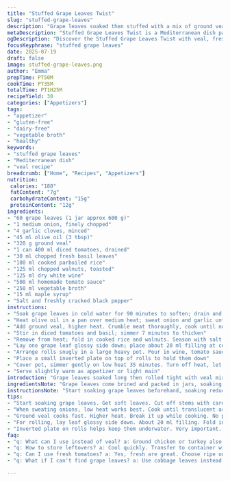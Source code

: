 ```yaml
---
title: "Stuffed Grape Leaves Twist"
slug: "stuffed-grape-leaves"
description: "Grape leaves soaked then stuffed with a mix of ground veal, cooked rice, toasted pine nuts replaced by chopped walnuts, and fresh herbs swapped oregano for basil. Tomatoes swapped fresh diced instead of canned crushed. Finished slow simmer in a tangy broth made of reduced vegetable stock, dry white wine, and a hint of maple syrup instead of brown sugar. Rolled tightly and cooked under a weight using an inverted plate for 35 minutes. 30 servings. Dairy-free, gluten-free, egg-free. Mediterranean style."
metaDescription: "Stuffed Grape Leaves Twist is a Mediterranean dish packed with flavor. Ground veal, fresh basil, and toasted walnuts create a unique filling."
ogDescription: "Discover the Stuffed Grape Leaves Twist with veal, fresh tomatoes, and walnuts. A perfect appetizer or light main dish."
focusKeyphrase: "stuffed grape leaves"
date: 2025-07-19
draft: false
image: stuffed-grape-leaves.png
author: "Emma"
prepTime: PT50M
cookTime: PT35M
totalTime: PT1H25M
recipeYield: 30
categories: ["Appetizers"]
tags:
- "appetizer"
- "gluten-free"
- "dairy-free"
- "vegetable broth"
- "healthy"
keywords:
- "stuffed grape leaves"
- "Mediterranean dish"
- "veal recipe"
breadcrumb: ["Home", "Recipes", "Appetizers"]
nutrition: 
 calories: "180"
 fatContent: "7g"
 carbohydrateContent: "15g"
 proteinContent: "12g"
ingredients:
- "60 grape leaves (1 jar approx 600 g)"
- "1 medium onion, finely chopped"
- "4 garlic cloves, minced"
- "45 ml olive oil (3 tbsp)"
- "320 g ground veal"
- "1 can 400 ml diced tomatoes, drained"
- "30 ml chopped fresh basil leaves"
- "180 ml cooked parboiled rice"
- "125 ml chopped walnuts, toasted"
- "125 ml dry white wine"
- "500 ml homemade tomato sauce"
- "250 ml vegetable broth"
- "15 ml maple syrup"
- "Salt and freshly cracked black pepper"
instructions:
- "Soak grape leaves in cold water for 90 minutes to soften; drain and cut off thick stems"
- "Heat olive oil in a pan over medium heat; sweat onion and garlic until translucent about 6 minutes"
- "Add ground veal, higher heat. Crumble meat thoroughly, cook until no pink remains, juices evaporate, around 8 minutes"
- "Stir in diced tomatoes and basil; simmer 7 minutes to thicken"
- "Remove from heat; fold in cooked rice and walnuts. Season with salt and pepper to taste"
- "Lay one grape leaf glossy side down; place about 20 ml filling at center bottom edge, fold sides over, roll firmly from stem end into a tight cylinder. Repeat for all leaves"
- "Arrange rolls snugly in a large heavy pot. Pour in wine, tomato sauce, vegetable broth, and drizzle maple syrup over"
- "Place a small inverted plate on top of rolls to hold them down"
- "Cover pot, simmer gently on low heat 35 minutes. Turn off heat, let rest 10 minutes in pot"
- "Serve slightly warm as appetizer or light main"
introduction: "Grape leaves soaked long then rolled tight with veal mix. Not the usual oregano but fresh basil, walnuts toasted, diced tomatoes fresh, not canned crushed. Simmer slow in a broth made with tomato sauce, dry white wine, veggie stock, small splash maple syrup replacing brown sugar. The rolls pressed down with an upside-down plate, holding them compact for better stew. Soften leaves before, trim stems. The meat mixture rich but balanced with rice and nuts. Thirty servings for a banquet style shared dish. Good for dairy and gluten avoidance. The simmered rolls hold shape tight and release gentle tomato aroma with herb undertones. Serve warm and let flavors linger."
ingredientsNote: "Grape leaves come brined and packed in jars, soaking softens excess salt. Use medium size leaves for easier rolling. Walnut pieces stand in for pine nuts, adding crunch and earthiness. Fresh basil swapped oregano fresh for a brighter herb taste. Choose ripe diced tomatoes canned then drained well to avoid excess liquid. Veal ensures tender meat flavor but any ground meat can substitute. Use olive oil for gentle gentling of onions and garlic. Rice is parboiled to hold shape without sticking. Maple syrup introduces subtle sweet note in place of cassonade/brown sugar, harmonizing with tomato acidity. Vegetable broth replaces chicken broth making dish fully plant inclusive. Wine must be dry white for acidity but also body. Salt and pepper adjusted to taste. Toast nuts well for depth."
instructionsNote: "Start soaking grape leaves beforehand, soaking reduces bitterness and tough veins. Cut off stems carefully. Sweat onion and garlic slowly to soften and release sweetness, avoiding browning. Increase heat to cook veal evenly, breaking apart meat finely, till color is uniform and no water remains in pan. Add diced tomatoes and basil, simmer briefly to thicken juices. Remove from heat before adding rice and nuts to prevent overcooking rice inside filling. Roll leaves on flat surface, fold sides before rolling from stem end for compact cylinders, ensures no unraveling during cooking. Arrange rolled leaves tightly in heavy pot to prevent rolling out during simmer. Mix liquid ingredients separately and pour carefully over rolls. Use a plate inverted to weigh rolls down so they stay submerged and intact. Cook covered at low heat 35 minutes (adjusted from 30 for thorough soaking). Let rest off heat so rolls finish absorbing liquid. Serve warm, rest intensifies flavors and texture sets properly."
tips:
- "Start soaking grape leaves. Get soft leaves. Cut off stems with care. 90 minutes in cold water. Drain well. Avoid bitterness. Use medium size for easier handling."
- "When sweating onions, low heat works best. Cook until translucent around 6 minutes. This step enhances sweetness. Garlic next. Sauté until fragrant, don’t brown."
- "Ground veal cooks fast. Higher heat. Break it up while cooking. No pink left. All liquid should evaporate. Keep crumbling until even texture. 8 minutes is good."
- "For rolling, lay leaf glossy side down. About 20 ml filling. Fold in sides then roll from bottom. Tight cylinders prevent unrolling. Repeat for all leaves carefully."
- "Inverted plate on rolls helps keep them underwater. Very important. Keeps them intact during cooking. Avoid soggy leaf tops. Gently press down, no breakage."
faq:
- "q: What can I use instead of veal? a: Ground chicken or turkey also work well. Similar texture. Different flavor. Seasoning is key for taste. Adjust accordingly."
- "q: How to store leftovers? a: Cool quickly. Transfer to container with lid. Refrigerate for max three days. Freezing also works. But texture changes."
- "q: Can I use fresh tomatoes? a: Yes, fresh are great. Choose ripe ones. Chop them into small pieces. Drain excess liquid. Balanced flavor with herbs."
- "q: What if I can't find grape leaves? a: Use cabbage leaves instead. Blanch them first. Soft enough to roll. Flavor is different but still good."

---
```

